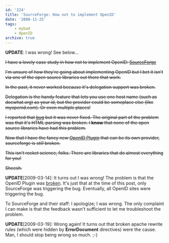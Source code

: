 ```yaml
---
id: '224'
title: 'SourceForge: How not to implement OpenID'
date: '2008-11-25'
tags:
    - mybad
    - OpenID
archive: true
---
```


**UPDATE**: I was wrong! See below...

~~I have a lovely case study in how not to implement OpenID:
[SourceForge](http://sourceforge.net/)~~

~~I'm unsure of how they're going about implementing OpenID but I bet it isn't
via one of the open source libraries out there that work.~~

~~In the past, it never worked because it's delegation support was broken.~~

~~Delegation is the handy feature that lets you use one host name (such as
docwhat.org) as your id, but the provider could be someplace else (like
myopenid.com). Or even multiple places!~~

~~I reported that
[bug](https://sourceforge.net/tracker2/?func=detail&aid=1955438&group_id=1&atid=200001)
but it was never fixed. The original part of the problem was that it's HTML
parsing was broken. I **know** that none of the open source libraries have had
this problem.~~

~~Now that I have the fancy new
[OpenID Plugin](http://wordpress.org/extend/plugins/openid/) that can be its
own provider, sourceforge is _still_ broken.~~

~~This isn't rocket science, folks. There are libraries that do almost
everything for you!~~

~~Sheesh.~~

**UPDATE**\[2009-03-14\]: It turns out I was wrong! The problem is that the
OpenID Plugin was
[broken](http://code.google.com/p/diso/issues/detail?id=101&colspec=ID%20Type%20Project%20Status%20Priority%20Milestone%20Owner%20Summary).
It's just that at the time of this post, only SourceForge was triggering the
bug. Eventually, all OpenID sites were triggering the bug.

To SourceForge and their staff: I apologize; I was wrong. The only complaint I
can make is that the feedback wasn't sufficient to let me troubleshoot the
problem.

**UPDATE**\[2009-03-19\]: Wrong again! It turns out that broken apache rewrite
rules (which were hidden by **ErrorDocument** directives) were the cause. Man,
I should stop being wrong so much. ;-)
